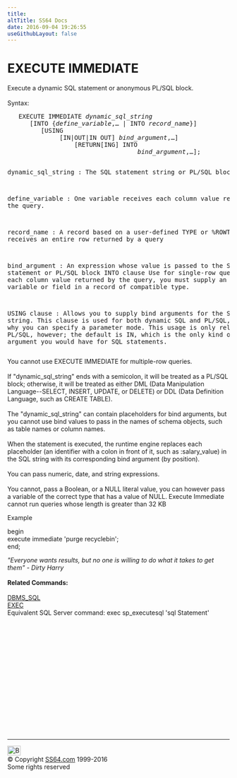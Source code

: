 ```yaml
---
title:
altTitle: SS64 Docs
date: 2016-09-04 19:26:55
useGithubLayout: false
---
```

<!-- #BeginLibraryItem "/Library/head_ora.lbi" --><!-- #EndLibraryItem --><h1>EXECUTE IMMEDIATE</h1> 
<p>Execute a dynamic SQL statement or anonymous PL/SQL block.<br>
  <br>
  Syntax:</p>
<pre>   EXECUTE IMMEDIATE <i>dynamic_sql_string</i>
      [INTO {<i>define_variable</i>,… | INTO <i>record_name</i>}]
         [USING
              [IN|OUT|IN OUT] <i>bind_argument</i>,…]
                  [RETURN[ING] INTO
                                   <i>bind_argument</i>,…];

dynamic_sql_string : The SQL statement string or PL/SQL block 

define_variable : One variable receives each column 
                  value returned by the query.

record_name     : A record based on a user-defined TYPE 
                  or %ROWTYPE that receives an entire row
                  returned by a query

bind_argument   : An expression whose value is passed to the
                  SQL statement or PL/SQL block INTO clause 
                  Use for single-row queries; for each column value
                  returned by the query, you must supply an
                  individual variable or field in a record of
                  compatible type.

USING clause    : Allows you to supply bind arguments for the
                  SQL string. This clause is used for both
                  dynamic SQL and PL/SQL,
                  which is why you can specify a parameter mode.
                  This usage is only relevant for PL/SQL, 
                  however; the default is IN, which is the only
                  kind of bind argument you would have for
                  SQL statements.</pre>
<p>You cannot use EXECUTE IMMEDIATE for multiple-row queries. <br>
  <br>
  If "dynamic_sql_string" ends with a semicolon, it will be treated 
  as a PL/SQL block; otherwise, it will be treated as either DML (Data Manipulation 
  Language--SELECT, INSERT, UPDATE, or DELETE) or DDL (Data Definition Language, 
  such as CREATE TABLE). <br>
  <br>
  The "dynamic_sql_string" can contain placeholders for bind arguments, 
  but you cannot use bind values to pass in the names of schema objects, such 
  as table names or column names. <br>
  <br>
  When the statement is executed, the runtime engine replaces each placeholder 
  (an identifier with a colon in front of it, such as :salary_value) in the SQL 
  string with its corresponding bind argument (by position). <br>
  <br>
  You can pass numeric, date, and string expressions. <br>
  <br>
  You cannot, pass a Boolean, or a NULL literal value, you can however pass a 
variable of the correct type that has a value of NULL.
Execute Immediate cannot run queries whose length is greater than 32 KB
</p><p>Example
</p><p><span class="code">begin<br>
execute immediate 'purge recyclebin';<br>
end;</span>
</p><p>  <i>"Everyone wants results, but no one is willing to do what it takes to 
    get them" - Dirty 
  Harry</i><br>
  <br>
  <b>Related Commands:</b><br>
  <br>
<a href="../orap/DBMS_SQL.html">DBMS_SQL</a><br>
<a href="exec.html">EXEC</a>
<br>
Equivalent SQL Server command: exec sp_executesql 'sql Statement'<!-- #BeginLibraryItem "/Library/foot_ora.lbi" --></p><p>
<!-- oracle-footer -->
<ins class="adsbygoogle" style="display:inline-block;width:300px;height:250px" data-ad-client="ca-pub-6140977852749469" data-ad-slot="4275490898"></ins>
<script>
(adsbygoogle = window.adsbygoogle || []).push({});
</script></p>
<hr>
<div id="bl" class="footer"><a href="exec_imm.html#"><img src="../images/top.png" width="30" height="22" alt="Back to the Top"></a></div>
<div id="br" class="footer, tagline">© Copyright <a href="../index.html">SS64.com</a> 1999-2016<br>
Some rights reserved</div><!-- #EndLibraryItem -->

